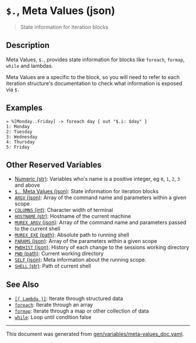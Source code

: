 # `$.`, Meta Values (json)

> State information for iteration blocks

## Description

Meta Values, `$.`, provides state information for blocks like `foreach`,
`formap`, `while` and lambdas.

Meta Values are a specific to the block, so you will need to refer to each
iteration structure's documentation to check what information is exposed via
`$.`

## Examples

```
» %[Monday..Friday] -> foreach day { out "$.i: $day" }
1: Monday
2: Tuesday
3: Wednesday
4: Thursday
5: Friday
```

## Other Reserved Variables

* [Numeric (str)](../variables/numeric.md):
  Variables who's name is a positive integer, eg `0`, `1`, `2`, `3` and above
* [`$.`, Meta Values (json)](../variables/meta-values.md):
  State information for iteration blocks
* [`ARGV` (json)](../variables/argv.md):
  Array of the command name and parameters within a given scope
* [`COLUMNS` (int)](../variables/columns.md):
  Character width of terminal
* [`HOSTNAME` (str)](../variables/hostname.md):
  Hostname of the current machine
* [`MUREX_ARGV` (json)](../variables/murex_argv.md):
  Array of the command name and parameters passed to the current shell
* [`MUREX_EXE` (path)](../variables/murex_exe.md):
  Absolute path to running shell
* [`PARAMS` (json)](../variables/params.md):
  Array of the parameters within a given scope
* [`PWDHIST` (json)](../variables/pwdhist.md):
  History of each change to the sessions working directory
* [`PWD` (path)](../variables/pwd.md):
  Current working directory
* [`SELF` (json)](../variables/self.md):
  Meta information about the running scope.
* [`SHELL` (str)](../variables/shell.md):
  Path of current shell

## See Also

* [`[{ Lambda }]`](../parser/lambda.md):
  Iterate through structured data
* [`foreach`](../commands/foreach.md):
  Iterate through an array
* [`formap`](../commands/formap.md):
  Iterate through a map or other collection of data
* [`while`](../commands/while.md):
  Loop until condition false

<hr/>

This document was generated from [gen/variables/meta-values_doc.yaml](https://github.com/lmorg/murex/blob/master/gen/variables/meta-values_doc.yaml).